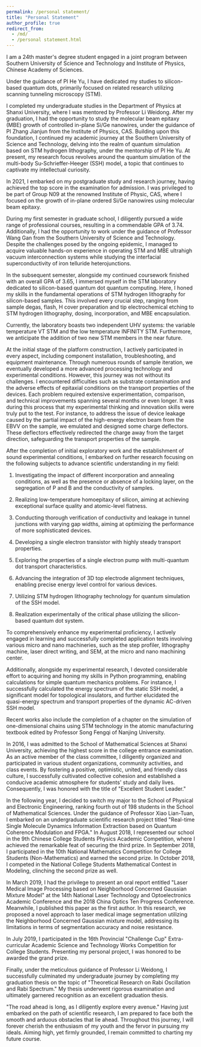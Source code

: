 ```yaml
---
permalink: /personal statement/
title: "Personal Statement"
author_profile: true
redirect_from: 
  - /md/
  - /personal statement.html
---
```


I am a 24th master's degree student engaged in a joint program between Southern University of Science and Technology and Institute of Physics, Chinese Academy of Sciences. 

Under the guidance of PI He Yu, I have dedicated my studies to silicon-based quantum dots, primarily focused on related research utilizing scanning tunneling microscopy (STM). 

I completed my undergraduate studies in the Department of Physics at Shanxi University, where I was mentored by Professor Li Weidong. After my graduation, I had the opportunity to study the molecular beam epitaxy (MBE) growth of controlled in-plane Si/Ge nanowires, under the guidance of PI Zhang Jianjun from the Institute of Physics, CAS. Building upon this foundation, I continued my academic journey at the Southern University of Science and Technology, delving into the realm of quantum simulation based on STM hydrogen lithography, under the mentorship of PI He Yu. At present, my research focus revolves around the quantum simulation of the multi-body Su-Schrieffer-Heeger (SSH) model, a topic that continues to captivate my intellectual curiosity.

In 2021, I embarked on my postgraduate study and research journey, having achieved the top score in the examination for admission. I was privileged to be part of Group N09 at the renowned Institute of Physic, CAS, where I focused on the growth of in-plane ordered Si/Ge nanowires using molecular beam epitaxy.

During my first semester in graduate school, I diligently pursued a wide range of professional courses, resulting in a commendable GPA of 3.74. Additionally, I had the opportunity to work under the guidance of Professor Wang Gan from the Southern University of Science and Technology. Despite the challenges posed by the ongoing epidemic, I managed to acquire valuable hands-on experience in operating STM and MBE ultrahigh vacuum interconnection systems while studying the interfacial superconductivity of iron telluride heterojunctions.

In the subsequent semester, alongside my continued coursework finished with an overall GPA of 3.65, I immersed myself in the STM laboratory dedicated to silicon-based quantum dot quantum computing. Here, I honed my skills in the fundamental operations of STM hydrogen lithography for silicon-based samples. This involved every crucial step, ranging from sample degas, flash, H cover preparation and tip electrochemical etching to STM hydrogen lithography, dosing, incorporation, and MBE encapsulation.

Currently, the laboratory boasts two independent UHV systems: the variable temperature VT STM and the low temperature INFINITY STM. Furthermore, we anticipate the addition of two new STM members in the near future.

At the initial stage of the platform construction, I actively participated in every aspect, including component installation, troubleshooting, and equipment maintenance. Through numerous rounds of sample iteration, we eventually developed a more advanced processing technology and experimental conditions. However, this journey was not without its challenges. I encountered difficulties such as substrate contamination and the adverse effects of epitaxial conditions on the transport properties of the devices. Each problem required extensive experimentation, comparison, and technical improvements spanning several months or even longer. It was during this process that my experimental thinking and innovation skills were truly put to the test. For instance, to address the issue of device leakage caused by the partial impact of the high-energy electron beam from the EBVV on the sample, we emulated and designed some charge deflectors. These deflectors effectively redirected the charge away from the target direction, safeguarding the transport properties of the sample.

After the completion of initial exploratory work and the establishment of sound experimental conditions, I embarked on further research focusing on the following subjects to advance scientific understanding in my field:

1. Investigating the impact of different incorporation and annealing conditions, as well as the presence or absence of a locking layer, on the segregation of P and B and the conductivity of samples.

2. Realizing low-temperature homoepitaxy of silicon, aiming at achieving exceptional surface quality and atomic-level flatness.

3. Conducting thorough verification of conductivity and leakage in tunnel junctions with varying gap widths, aiming at optimizing the performance of more sophisticated devices.

4. Developing a single electron transistor with highly steady transport properties.

5. Exploring the properties of a single electron pump with multi-quantum dot transport characteristics.

6. Advancing the integration of 3D top electrode alignment techniques, enabling precise energy level control for various devices.

7. Utilizing STM hydrogen lithography technology for quantum simulation of the SSH model.

8. Realization experimentally of the critical phase utilizing the silicon-based quantum dot system.

To comprehensively enhance my experimental proficiency, I actively engaged in learning and successfully completed application tests involving various micro and nano machineries, such as the step profiler, lithography machine, laser direct writing, and SEM, at the micro and nano machining center.

Additionally, alongside my experimental research, I devoted considerable effort to acquiring and honing my skills in Python programming, enabling calculations for simple quantum mechanics problems. For instance, I successfully calculated the energy spectrum of the static SSH model, a significant model for topological insulators, and further elucidated the quasi-energy spectrum and transport properties of the dynamic AC-driven SSH model.

Recent works also include the completion of a chapter on the simulation of one-dimensional chains using STM technology in the atomic manufacturing textbook edited by Professor Song Fengqi of Nanjing University. 

In 2016, I was admitted to the School of Mathematical Sciences at Shanxi University, achieving the highest score in the college entrance examination. As an active member of the class committee, I diligently organized and participated in various student organizations, community activities, and class events. By fostering a positive, optimistic, united, and friendly class culture, I successfully cultivated collective cohesion and established a conducive academic atmosphere for students' study and daily lives. Consequently, I was honored with the title of "Excellent Student Leader."

In the following year, I decided to switch my major to the School of Physical and Electronic Engineering, ranking fourth out of 198 students in the School of Mathematical Sciences. Under the guidance of Professor Xiao Lian-Tuan, I embarked on an undergraduate scientific research project titled "Real-time Single Molecule Dynamics Information Extraction based on Quantum Coherence Modulation and FPGA."
In August 2018, I represented our school in the 9th Chinese College Students Physics Academic Competition, where I achieved the remarkable feat of securing the third prize. In September 2018, I participated in the 10th National Mathematics Competition for College Students (Non-Mathematics) and earned the second prize. In October 2018, I competed in the National College Students Mathematical Contest in Modeling, clinching the second prize as well.

In March 2019, I had the privilege to present an oral report entitled "Laser Medical Image Processing based on Neighborhood Concerned Gaussian Mixture Model" at the 14th National Laser Technology and Optoelectronics Academic Conference and the 2018 China Optics Ten Progress Conference. Meanwhile, I published this paper as the first author. In this research, we proposed a novel approach to laser medical image segmentation utilizing the Neighborhood Concerned Gaussian mixture model, addressing its limitations in terms of segmentation accuracy and noise resistance.

In July 2019, I participated in the 16th Provincial "Challenge Cup" Extra-curricular Academic Science and Technology Works Competition for College Students. Presenting my personal project, I was honored to be awarded the grand prize.

Finally, under the meticulous guidance of Professor Li Weidong, I successfully culminated my undergraduate journey by completing my graduation thesis on the topic of "Theoretical Research on Rabi Oscillation and Rabi Spectrum." My thesis underwent rigorous examination and ultimately garnered recognition as an excellent graduation thesis.

"The road ahead is long, as I diligently explore every avenue." Having just embarked on the path of scientific research, I am prepared to face both the smooth and arduous obstacles that lie ahead. Throughout this journey, I will forever cherish the enthusiasm of my youth and the fervor in pursuing my ideals. Aiming high, yet firmly grounded, I remain committed to charting my future course.
